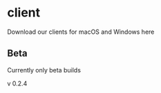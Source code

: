# client
Download our clients for macOS and Windows here

## Beta
Currently only beta builds

v 0.2.4

